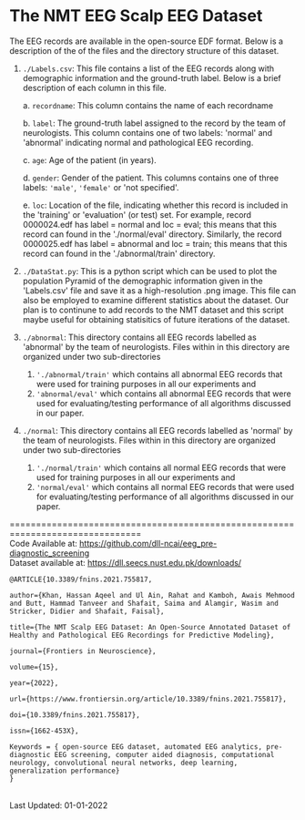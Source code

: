   **The NMT EEG Scalp EEG Dataset**
====================================================================================================
    


The EEG records are available in the open-source EDF format. Below is a description of the 
of the files and the directory structure of this dataset.

1. `./Labels.csv`: This file contains a list of the EEG records along with demographic information 
and the ground-truth label. Below is a brief description of each column in this file.
	
	a. `recordname`: This column contains the name of each recordname
	
	b. `label`: The ground-truth label assigned to the record by the team of neurologists. This 
	          column contains one of two labels: 'normal' and 'abnormal' indicating normal and 
			  pathological EEG recording.
			  
	c. `age`: Age of the patient (in years).
	
	d. `gender`: Gender of the patient. This columns contains one of three labels: `'male'`, `'female'`
			   or 'not specified'.
	
	e. `loc`: Location of the file, indicating whether this record is included in the 'training' or
			'evaluation' (or test) set. For example, record 0000024.edf has label = normal and 
			loc = eval; this means that this record can found in the './normal/eval' directory. 
			Similarly, the record 0000025.edf has label = abnormal and loc = train; this means
			that this record can found in the './abnormal/train' directory.
			
2. `./DataStat.py`: This is a python script which can be used to plot the population Pyramid of the 
demographic information given in the 'Labels.csv' file and save it as a high-resolution .png 
image. This file can also be employed to examine different statistics about the dataset. Our
plan is to continune to add records to the NMT dataset and this script maybe useful for obtaining
statisitics of future iterations of the dataset.

3. `./abnormal`: This directory contains all EEG records labelled as 'abnormal' by the team of neurologists.
Files within in this directory are organized under two sub-directories 
	1. `'./abnormal/train'` which 
contains all abnormal EEG records that were used for training purposes in all our experiments and
	2. `'abnormal/eval'` which contains all abnormal EEG records that were used for evaluating/testing
performance of all algorithms discussed in our paper.

4. `./normal`: This directory contains all EEG records labelled as 'normal' by the team of neurologists.
Files within in this directory are organized under two sub-directories 
	1. `'./normal/train'` which 
contains all normal EEG records that were used for training purposes in all our experiments and
	2. `'normal/eval'` which contains all normal EEG records that were used for evaluating/testing
performance of all algorithms discussed in our paper.


===============================================================================
<br/>
Code Available at: https://github.com/dll-ncai/eeg_pre-diagnostic_screening
<br />
Dataset available at: https://dll.seecs.nust.edu.pk/downloads/
<br />
```console
@ARTICLE{10.3389/fnins.2021.755817,
  
author={Khan, Hassan Aqeel and Ul Ain, Rahat and Kamboh, Awais Mehmood and Butt, Hammad Tanveer and Shafait, Saima and Alamgir, Wasim and Stricker, Didier and Shafait, Faisal},   
	 
title={The NMT Scalp EEG Dataset: An Open-Source Annotated Dataset of Healthy and Pathological EEG Recordings for Predictive Modeling},      
	
journal={Frontiers in Neuroscience},      
	
volume={15},      
	
year={2022},      
	  
url={https://www.frontiersin.org/article/10.3389/fnins.2021.755817},       
	
doi={10.3389/fnins.2021.755817},      
	
issn={1662-453X},

Keywords = { open-source EEG dataset, automated EEG analytics, pre-diagnostic EEG screening, computer aided diagnosis, computational neurology, convolutional neural networks, deep learning, generalization performance}
}
```

<br />
Last Updated: 01-01-2022	
